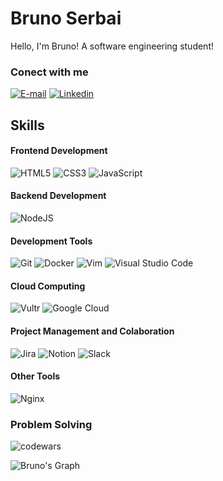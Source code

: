 # Bruno Serbai
Hello, I'm Bruno! A software engineering student! 

### Conect with me 
[![E-mail](https://img.shields.io/badge/-Email-000?style=for-the-badge&logo=microsoft-outlook&logoColor=E94D5F)](mailto:brunoserbai@outlook.com)
[![Linkedin](https://img.shields.io/badge/LinkedIn-0077B5?style=for-the-badge&logo=linkedin&logoColor=white)](https://www.linkedin.com/in/bruno-serbai/) 

## Skills

#### Frontend Development
![HTML5](https://img.shields.io/badge/HTML5-E34F26?style=for-the-badge&logo=html5&logoColor=white)
![CSS3](https://img.shields.io/badge/CSS3-1572B6?style=for-the-badge&logo=css3&logoColor=white)
![JavaScript](https://img.shields.io/badge/JavaScript-323330?style=for-the-badge&logo=javascript&logoColor=F7DF1E)

#### Backend Development
![NodeJS](https://img.shields.io/badge/node.js-6DA55F?style=for-the-badge&logo=node.js&logoColor=white)

#### Development Tools
![Git](https://img.shields.io/badge/GIT-E44C30?style=for-the-badge&logo=git&logoColor=white)
![Docker](https://img.shields.io/badge/docker-%230db7ed.svg?style=for-the-badge&logo=docker&logoColor=white)
![Vim](https://img.shields.io/badge/VIM-%2311AB00.svg?style=for-the-badge&logo=vim&logoColor=white)
![Visual Studio Code](https://img.shields.io/badge/Visual%20Studio%20Code-0078d7.svg?style=for-the-badge&logo=visual-studio-code&logoColor=white)

#### Cloud Computing
![Vultr](https://img.shields.io/badge/Vultr-007BFC.svg?style=for-the-badge&logo=vultr)
![Google Cloud](https://img.shields.io/badge/GoogleCloud-%234285F4.svg?style=for-the-badge&logo=google-cloud&logoColor=white)

#### Project Management and Colaboration 
![Jira](https://img.shields.io/badge/jira-%230A0FFF.svg?style=for-the-badge&logo=jira&logoColor=white)
![Notion](https://img.shields.io/badge/Notion-%23000000.svg?style=for-the-badge&logo=notion&logoColor=white)
![Slack](https://img.shields.io/badge/Slack-4A154B?style=for-the-badge&logo=slack&logoColor=white)

#### Other Tools
![Nginx](https://img.shields.io/badge/nginx-%23009639.svg?style=for-the-badge&logo=nginx&logoColor=white)


### Problem Solving
![codewars](https://www.codewars.com/users/BrunoSerbai/badges/small)

![Bruno's Graph](https://github-readme-activity-graph.vercel.app/graph?username=brunoserbai&custom_title=Bruno%20%27s%20GitHub%20Activity%20Graph&bg_color=0D1117&color=7F3FBF&line=7F3FBF&point=7F3FBF&area_color=FFFFFF&title_color=FFFFFF&area=)
